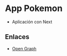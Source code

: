 # App Pokemon

- Aplicación con Next

## Enlaces

- [Open Graph](https://ahrefs.com/blog/open-graph-meta-tags/)

